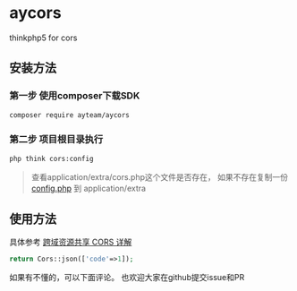 # aycors
thinkphp5 for cors

## 安装方法

### 第一步 使用composer下载SDK

```bash
composer require ayteam/aycors
```

### 第二步 项目根目录执行

```bash
php think cors:config
```

> 查看application/extra/cors.php这个文件是否存在，
如果不存在复制一份 [config.php](https://github.com/ayteam/aycors/blob/master/src/config.php) 
到 application/extra 

## 使用方法
具体参考 [跨域资源共享 CORS 详解](http://www.ruanyifeng.com/blog/2016/04/cors.html)

```php
return Cors::json(['code'=>1]);
```
如果有不懂的，可以下面评论。
也欢迎大家在github提交issue和PR
